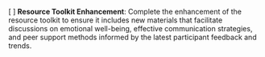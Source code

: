 [ ] **Resource Toolkit Enhancement**: Complete the enhancement of the resource toolkit to ensure it includes new materials that facilitate discussions on emotional well-being, effective communication strategies, and peer support methods informed by the latest participant feedback and trends.